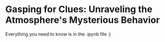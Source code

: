 # Gasping for Clues: Unraveling the Atmosphere's Mysterious Behavior
Everything you need to know is in the .ipynb file :) 
